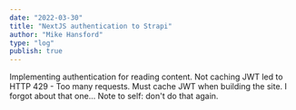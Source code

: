 ```yaml
---
date: "2022-03-30"
title: "NextJS authentication to Strapi"
author: "Mike Hansford"
type: "log"
publish: true
---
```

Implementing authentication for reading content. Not caching JWT led to HTTP 429 - Too many requests. Must cache JWT when building the site. I forgot about that one... Note to self: don't do that again.
